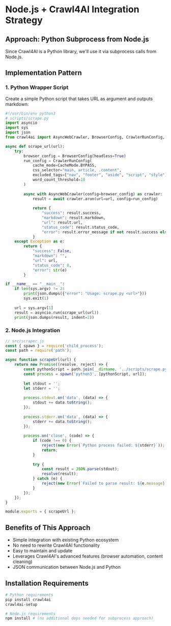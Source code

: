 # Node.js + Crawl4AI Integration Strategy

## Approach: Python Subprocess from Node.js

Since Crawl4AI is a Python library, we'll use it via subprocess calls from Node.js.

## Implementation Pattern

### 1. Python Wrapper Script
Create a simple Python script that takes URL as argument and outputs markdown:

```python
#!/usr/bin/env python3
# scripts/scrape.py
import asyncio
import sys
import json
from crawl4ai import AsyncWebCrawler, BrowserConfig, CrawlerRunConfig, CacheMode

async def scrape_url(url):
    try:
        browser_config = BrowserConfig(headless=True)
        run_config = CrawlerRunConfig(
            cache_mode=CacheMode.BYPASS,
            css_selector="main, article, .content",
            excluded_tags=["nav", "footer", "aside", "script", "style"],
            word_count_threshold=10
        )
        
        async with AsyncWebCrawler(config=browser_config) as crawler:
            result = await crawler.arun(url=url, config=run_config)
            
            return {
                "success": result.success,
                "markdown": result.markdown,
                "url": result.url,
                "status_code": result.status_code,
                "error": result.error_message if not result.success else None
            }
    except Exception as e:
        return {
            "success": False,
            "markdown": "",
            "url": url,
            "status_code": 0,
            "error": str(e)
        }

if __name__ == "__main__":
    if len(sys.argv) != 2:
        print(json.dumps({"error": "Usage: scrape.py <url>"}))
        sys.exit(1)
    
    url = sys.argv[1]
    result = asyncio.run(scrape_url(url))
    print(json.dumps(result, indent=2))
```

### 2. Node.js Integration
```javascript
// src/scraper.js
const { spawn } = require('child_process');
const path = require('path');

async function scrapeUrl(url) {
    return new Promise((resolve, reject) => {
        const pythonScript = path.join(__dirname, '../scripts/scrape.py');
        const process = spawn('python3', [pythonScript, url]);
        
        let stdout = '';
        let stderr = '';
        
        process.stdout.on('data', (data) => {
            stdout += data.toString();
        });
        
        process.stderr.on('data', (data) => {
            stderr += data.toString();
        });
        
        process.on('close', (code) => {
            if (code !== 0) {
                reject(new Error(`Python process failed: ${stderr}`));
                return;
            }
            
            try {
                const result = JSON.parse(stdout);
                resolve(result);
            } catch (e) {
                reject(new Error(`Failed to parse result: ${e.message}`));
            }
        });
    });
}

module.exports = { scrapeUrl };
```

## Benefits of This Approach
- Simple integration with existing Python ecosystem
- No need to rewrite Crawl4AI functionality
- Easy to maintain and update
- Leverages Crawl4AI's advanced features (browser automation, content cleaning)
- JSON communication between Node.js and Python

## Installation Requirements
```bash
# Python requirements
pip install crawl4ai
crawl4ai-setup

# Node.js requirements  
npm install # (no additional deps needed for subprocess approach)
```